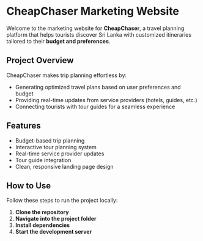 # CheapChaser Marketing Website

Welcome to the marketing website for **CheapChaser**, a travel planning platform that helps tourists discover Sri Lanka with customized itineraries tailored to their **budget and preferences**.

##  Project Overview

CheapChaser makes trip planning effortless by:
- Generating optimized travel plans based on user preferences and budget
- Providing real-time updates from service providers (hotels, guides, etc.)
- Connecting tourists with tour guides for a seamless experience

##  Features

-  Budget-based trip planning
-  Interactive tour planning system
-  Real-time service provider updates
-  Tour guide integration
-  Clean, responsive landing page design

##  How to Use

Follow these steps to run the project locally:

1. **Clone the repository**
2. **Navigate into the project folder**
3. **Install dependencies**
4. **Start the development server**

